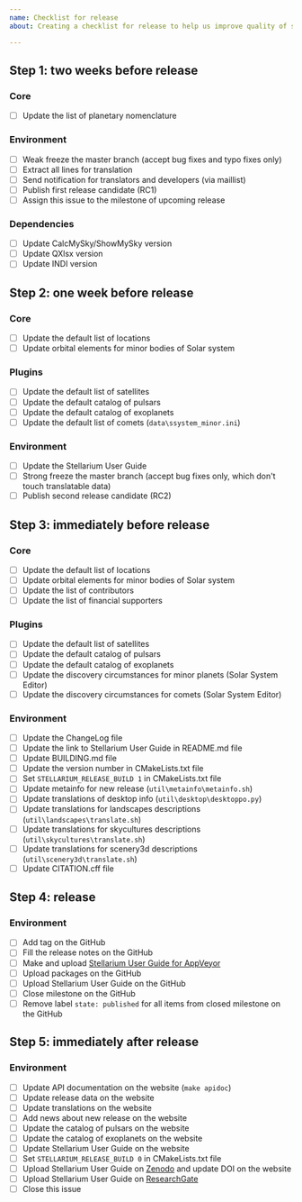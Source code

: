 ```yaml
---
name: Checklist for release
about: Creating a checklist for release to help us improve quality of software

---
```


<!--
READ THIS AND FILL IN THIS TEMPLATE!

This is checklist for maintainer of Stellarium (a release master)

-->

## Step 1: two weeks before release
### Core
- [ ] Update the list of planetary nomenclature

### Environment
- [ ] Weak freeze the master branch (accept bug fixes and typo fixes only)
- [ ] Extract all lines for translation
- [ ] Send notification for translators and developers (via maillist)
- [ ] Publish first release candidate (RC1)
- [ ] Assign this issue to the milestone of upcoming release

### Dependencies
- [ ] Update CalcMySky/ShowMySky version
- [ ] Update QXlsx version
- [ ] Update INDI version

## Step 2: one week before release

### Core
- [ ] Update the default list of locations
- [ ] Update orbital elements for minor bodies of Solar system

### Plugins
- [ ] Update the default list of satellites
- [ ] Update the default catalog of pulsars
- [ ] Update the default catalog of exoplanets
- [ ] Update the default list of comets (`data\ssystem_minor.ini`)

### Environment
- [ ] Update the Stellarium User Guide
- [ ] Strong freeze the master branch (accept bug fixes only, which don't touch translatable data)
- [ ] Publish second release candidate (RC2)

## Step 3: immediately before release

### Core
- [ ] Update the default list of locations
- [ ] Update orbital elements for minor bodies of Solar system
- [ ] Update the list of contributors
- [ ] Update the list of financial supporters

### Plugins
- [ ] Update the default list of satellites
- [ ] Update the default catalog of pulsars
- [ ] Update the default catalog of exoplanets
- [ ] Update the discovery circumstances for minor planets (Solar System Editor)
- [ ] Update the discovery circumstances for comets (Solar System Editor)

### Environment
- [ ] Update the ChangeLog file
- [ ] Update the link to Stellarium User Guide in README.md file
- [ ] Update BUILDING.md file
- [ ] Update the version number in CMakeLists.txt file
- [ ] Set `STELLARIUM_RELEASE_BUILD 1` in CMakeLists.txt file
- [ ] Update metainfo for new release (`util\metainfo\metainfo.sh`)
- [ ] Update translations of desktop info (`util\desktop\desktoppo.py`)
- [ ] Update translations for landscapes descriptions (`util\landscapes\translate.sh`)
- [ ] Update translations for skycultures descriptions (`util\skycultures\translate.sh`)
- [ ] Update translations for scenery3d descriptions (`util\scenery3d\translate.sh`)
- [ ] Update CITATION.cff file

## Step 4: release

### Environment
- [ ] Add tag on the GitHub
- [ ] Fill the release notes on the GitHub
- [ ] Make and upload [Stellarium User Guide for AppVeyor](https://github.com/Stellarium/stellarium-data/releases/tag/guide)
- [ ] Upload packages on the GitHub
- [ ] Upload Stellarium User Guide on the GitHub
- [ ] Close milestone on the GitHub
- [ ] Remove label `state: published` for all items from closed milestone on the GitHub

## Step 5: immediately after release

### Environment
- [ ] Update API documentation on the website (`make apidoc`)
- [ ] Update release data on the website
- [ ] Update translations on the website
- [ ] Add news about new release on the website
- [ ] Update the catalog of pulsars on the website
- [ ] Update the catalog of exoplanets on the website
- [ ] Update Stellarium User Guide on the website
- [ ] Set `STELLARIUM_RELEASE_BUILD 0` in CMakeLists.txt file
- [ ] Upload Stellarium User Guide on [Zenodo](https://zenodo.org/doi/10.5281/zenodo.8377210) and update DOI on the website
- [ ] Upload Stellarium User Guide on [ResearchGate](https://www.researchgate.net)
- [ ] Close this issue
